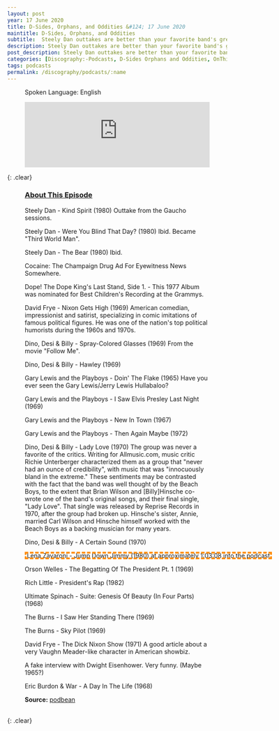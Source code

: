 ```yaml
---
layout: post
year: 17 June 2020
title: D-Sides, Orphans, and Oddities &#124; 17 June 2020
maintitle: D-Sides, Orphans, and Oddities
subtitle:  Steely Dan outtakes are better than your favorite band's greatest hits. Fight me
description: Steely Dan outtakes are better than your favorite band's greatest hits. Fight me.
post_description: Steely Dan outtakes are better than your favorite band's greatest hits. Fight me.
categories: [Discography:-Podcasts, D-Sides Orphans and Oddities, OnThisDay17June]
tags: podcasts
permalink: /discography/podcasts/:name
---
```


<figure class="fig3">
<p>Spoken Language: English</p>
<iframe title="Steely Dan outtakes are better than your favorite band's greatest hits. Fight me. " allowtransparency="true" height="150" width="100%" style="border: none; min-width: min(100%, 430px);" scrolling="no" data-name="pb-iframe-player" src="https://www.podbean.com/player-v2/?from=embed&i=sdspj-dff0ff-pb&share=1&download=1&fonts=Arial&skin=1&font-color=&rtl=0&logo_link=&btn-skin=7&size=150"></iframe>
</figure>

{: .clear}

<figure class="fig3">
<h3 id="about"><a href="#about">About This Episode</a></h3>
<p>Steely Dan - Kind Spirit (1980) Outtake from the Gaucho sessions.</p>
<p>Steely Dan - Were You Blind That Day? (1980) Ibid. Became "Third World Man".</p>
<p>Steely Dan - The Bear (1980) Ibid.</p>
<p>Cocaine: The Champaign Drug Ad For Eyewitness News Somewhere.</p>
<p>Dope! The Dope King's Last Stand, Side 1.  - This 1977 Album was nominated for Best Children's Recording at the Grammys.</p>
<p>David Frye - Nixon Gets High (1969) American comedian, impressionist and satirist, specializing in comic imitations of famous political figures. He was one of the nation's top political humorists during the 1960s and 1970s.</p>
<p>Dino, Desi & Billy - Spray-Colored Glasses (1969) From the movie "Follow Me".</p>
<p>Dino, Desi & Billy - Hawley (1969)</p>
<p>Gary Lewis and the Playboys - Doin' The Flake (1965) Have you ever seen the Gary Lewis/Jerry Lewis Hullabaloo?</p>
<p>Gary Lewis and the Playboys - I Saw Elvis Presley Last Night (1969)</p>
<p>Gary Lewis and the Playboys - New In Town  (1967)</p>
<p>Gary Lewis and the Playboys - Then Again Maybe (1972)</p>
<p>Dino, Desi & Billy - Lady Love (1970) The group was never a favorite of the critics. Writing for Allmusic.com, music critic Richie Unterberger characterized them as a group that "never had an ounce of credibility", with music that was "innocuously bland in the extreme." These sentiments may be contrasted with the fact that the band was well thought of by the Beach Boys, to the extent that Brian Wilson and [Billy]Hinsche co-wrote one of the band's original songs, and their final single, "Lady Love". That single was released by Reprise Records in 1970, after the group had broken up. Hinsche's sister, Annie, married Carl Wilson and Hinsche himself worked with the Beach Boys as a backing musician for many years.</p>
<p>Dino, Desi & Billy - A Certain Sound  (1970)</p>
<p style="outline: 4px dashed darkorange; outline-offset: -4px;width: max-content;padding: 0 5px;">Lena Zavaroni - Jump Down Jimmy (1980) at approximately 1:03:08 into the podcast</p>
<p>Orson Welles - The Begatting Of The President Pt. 1 (1969)</p>
<p>Rich Little - President's Rap (1982)</p>
<p>Ultimate Spinach - Suite: Genesis Of Beauty (In Four Parts) (1968)</p>
<p>The Burns - I Saw Her Standing There (1969)</p>
<p>The Burns - Sky Pilot (1969)</p>
<p>David Frye - The Dick Nixon Show (1971) A good article about a very Vaughn Meader-like character in American showbiz.</p>
<p>A fake interview with Dwight Eisenhower. Very funny. (Maybe 1965?)</p>
<p>Eric Burdon & War - A Day In The Life (1968)</p>
<p><strong>Source:</strong> <a class="external-link" href="https://dsides.podbean.com/e/steely-dan">podbean</a></p>
</figure>

<br />{: .clear}

